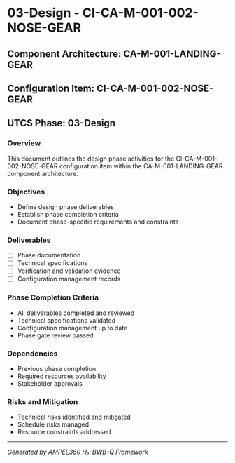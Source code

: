 # 03-Design - CI-CA-M-001-002-NOSE-GEAR

## Component Architecture: CA-M-001-LANDING-GEAR
## Configuration Item: CI-CA-M-001-002-NOSE-GEAR
## UTCS Phase: 03-Design

### Overview
This document outlines the design phase activities for the CI-CA-M-001-002-NOSE-GEAR configuration item within the CA-M-001-LANDING-GEAR component architecture.

### Objectives
- Define design phase deliverables
- Establish phase completion criteria
- Document phase-specific requirements and constraints

### Deliverables
- [ ] Phase documentation
- [ ] Technical specifications
- [ ] Verification and validation evidence
- [ ] Configuration management records

### Phase Completion Criteria
- All deliverables completed and reviewed
- Technical specifications validated
- Configuration management up to date
- Phase gate review passed

### Dependencies
- Previous phase completion
- Required resources availability
- Stakeholder approvals

### Risks and Mitigation
- Technical risks identified and mitigated
- Schedule risks managed
- Resource constraints addressed

---
*Generated by AMPEL360 H₂-BWB-Q Framework*
